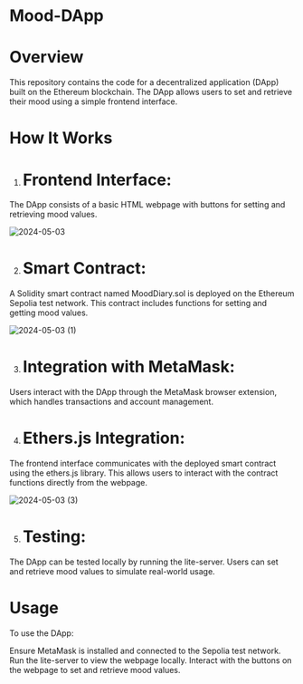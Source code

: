 # Mood-DApp

# Overview
This repository contains the code for a decentralized application (DApp) built on the Ethereum blockchain. The DApp allows users to set and retrieve their mood using a simple frontend interface.

# How It Works
1. # Frontend Interface:
The DApp consists of a basic HTML webpage with buttons for setting and retrieving mood values.

![2024-05-03](https://github.com/JPV2207/Mood-DApp/assets/111731727/0ca37635-0cfa-4bed-bf5a-70e78c667f79)

   
2. # Smart Contract:
A Solidity smart contract named MoodDiary.sol is deployed on the Ethereum Sepolia test network. This contract includes functions for setting and getting mood values.

![2024-05-03 (1)](https://github.com/JPV2207/Mood-DApp/assets/111731727/1dbb5fe4-2140-475f-99f1-c45703d42fc3)


3. # Integration with MetaMask:
Users interact with the DApp through the MetaMask browser extension, which handles transactions and account management.

4. # Ethers.js Integration:
The frontend interface communicates with the deployed smart contract using the ethers.js library. This allows users to interact with the contract functions directly from the webpage.

![2024-05-03 (3)](https://github.com/JPV2207/Mood-DApp/assets/111731727/593df82e-96d9-416d-b678-41f95edc1ff7)


5. # Testing:
The DApp can be tested locally by running the lite-server. Users can set and retrieve mood values to simulate real-world usage.

# Usage
To use the DApp:

Ensure MetaMask is installed and connected to the Sepolia test network.
Run the lite-server to view the webpage locally.
Interact with the buttons on the webpage to set and retrieve mood values.
